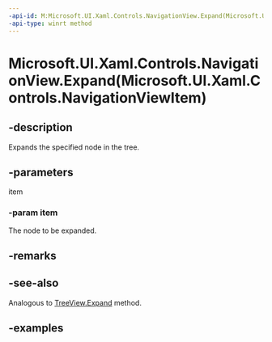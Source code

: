 ```yaml
---
-api-id: M:Microsoft.UI.Xaml.Controls.NavigationView.Expand(Microsoft.UI.Xaml.Controls.NavigationViewItem)
-api-type: winrt method
---
```


# Microsoft.UI.Xaml.Controls.NavigationView.Expand(Microsoft.UI.Xaml.Controls.NavigationViewItem)

<!--
public void Expand (Microsoft.UI.Xaml.Controls.NavigationViewItem item);
-->


## -description
Expands the specified node in the tree.

## -parameters
item

### -param item
The node to be expanded.

## -remarks

## -see-also
Analogous to [TreeView.Expand](https://docs.microsoft.com/uwp/api/Microsoft.UI.Xaml.Controls.TreeView.Expand) method.

## -examples


